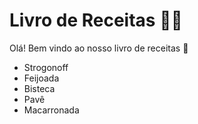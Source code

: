 # Livro de Receitas :man_cook:

Olá! Bem vindo ao nosso livro de receitas :call_me_hand:

* Strogonoff
* Feijoada
* Bisteca
* Pavê
* Macarronada
